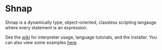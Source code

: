 # Shnap
Shnap is a dynamically type, object-oriented, classless scripting langauge where every statement is an expression.

See the [wiki](https://github.com/ShnapLang/Shnap/wiki) for interpreter usage, language tutorials, and the installer. You can also view some examples [here](https://github.com/ShnapLang/Shnap/tree/master/shnap_src/examples).
